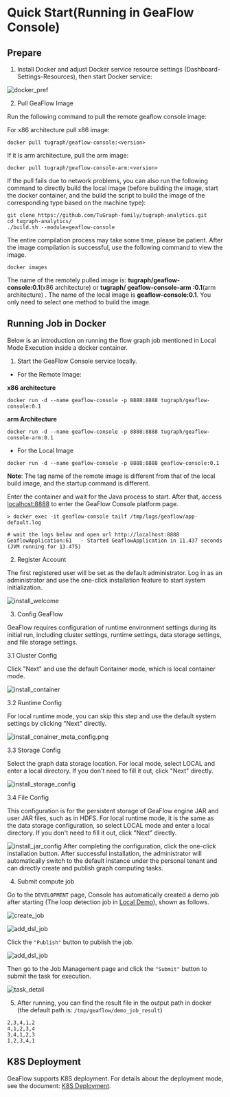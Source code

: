 # Quick Start(Running in GeaFlow Console)
## Prepare
1. Install Docker and adjust Docker service resource settings (Dashboard-Settings-Resources), then start Docker service:

![docker_pref](../../../static/img/console/docker_pref.png)

2. Pull GeaFlow Image

Run the following command to pull the remote geaflow console image:

For x86 architecture pull x86 image:
```shell
docker pull tugraph/geaflow-console:<version>
```

If it is arm architecture, pull the arm image:
```shell
docker pull tugraph/geaflow-console-arm:<version>
```

If the pull fails due to network problems, you can also run the following command to directly build the local image 
(before building the image, start the docker container, and the build the script to build the image of the 
corresponding type based on the machine type):

```shell
git clone https://github.com/TuGraph-family/tugraph-analytics.git
cd tugraph-analytics/
./build.sh --module=geaflow-console

```

The entire compilation process may take some time, please be patient. After the image compilation is successful, use 
the following command to view the image.
```shell
docker images
```
The name of the remotely pulled image is: **tugraph/geaflow-console:0.1**(x86 architecture) or **tugraph/ 
geaflow-console-arm :0.1**(arm architecture)
. The name of the local image is **geaflow-console:0.1**. You only need to select one method to build the image.

## Running Job in Docker
Below is an introduction on running the flow graph job mentioned in Local Mode Execution inside a docker container.


1. Start the GeaFlow Console service locally.


* For the Remote Image:

**x86 architecture**
```shell
docker run -d --name geaflow-console -p 8888:8888 tugraph/geaflow-console:0.1
```

**arm Architecture**
```
docker run -d --name geaflow-console -p 8888:8888 tugraph/geaflow-console-arm:0.1
```

* For the Local Image
```shell
docker run -d --name geaflow-console -p 8888:8888 geaflow-console:0.1
```

**Note**: The tag name of the remote image is different from that of the local build image, and the startup 
command is different.

Enter the container and wait for the Java process to start. After that, access [localhost:8888](http://localhost:8888) to enter the GeaFlow Console platform page.

```shell
> docker exec -it geaflow-console tailf /tmp/logs/geaflow/app-default.log

# wait the logs below and open url http://localhost:8888
GeaflowApplication:61   - Started GeaflowApplication in 11.437 seconds (JVM running for 13.475)
```

2. Register Account

The first registered user will be set as the default administrator. Log in as an administrator and use the one-click installation feature to start system initialization.

![install_welcome](../../../static/img/console/install_welcome_en.png)


3. Config GeaFlow

GeaFlow requires configuration of runtime environment settings during its initial run, including cluster settings, runtime settings, data storage settings, and file storage settings.

3.1 Cluster Config

Click "Next" and use the default Container mode, which is local container mode.

![install_container](../../../static/img/console/install_container_en.png)

3.2 Runtime Config

For local runtime mode, you can skip this step and use the default system settings by clicking "Next" directly.

![install_conainer_meta_config.png](../../../static/img/console/install_container_meta_config_en.png)

3.3 Storage Config

Select the graph data storage location. For local mode, select LOCAL and enter a local directory. If you don't need to fill it out, click "Next" directly.

![install_storage_config](../../../static/img/console/install_storage_config_en.png)

3.4 File Config

This configuration is for the persistent storage of GeaFlow engine JAR and user JAR files, such as in HDFS. For local runtime mode, it is the same as the data storage configuration, so select LOCAL mode and enter a local directory. If you don't need to fill it out, click "Next" directly.

![install_jar_config](../../../static/img/console/install_jar_config_en.png)
After completing the configuration, click the one-click installation button. After successful installation, the administrator will automatically switch to the default instance under the personal tenant and can directly create and publish graph computing tasks.


4. Submit compute job

Go to the `DEVELOPMENT` page, Console has automatically created a demo job after starting (The loop detection job in 
[Local Demo](1.quick_start.md)), shown as follows.

![create_job](../../../static/img/console/demo_job_en.png)

![add_dsl_job](../../../static/img/console/demo_job_detail_en.png)

Click the `"Publish"` button to publish the job.

![add_dsl_job](../../../static/img/console/publish_job_en.png)

Then go to the Job Management page and click the `"Submit"` button to submit the task for execution.

![task_detail](../../../static/img/console/task_detail_en.png)

5. After running, you can find the result file in the output path in docker (the default path is: 
   `/tmp/geaflow/demo_job_result`)
```
2,3,4,1,2
4,1,2,3,4
3,4,1,2,3
1,2,3,4,1
```

## K8S Deployment
GeaFlow supports K8S deployment. For details about the deployment mode, see the document: [K8S Deployment](../7.deploy/1.install_guide.md).